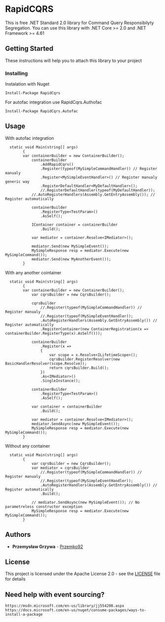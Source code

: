 # RapidCQRS

This is free .NET Standard 2.0 library for Command Query Responsibilyty Segregation. You can use this library with .NET Core >= 2.0 and .NET Framework >= 4.61

## Getting Started

These instructions will help you to attach this library to your project

### Installing

Instalation with Nuget

```
Install-Package RapidCqrs
```

For autofac integration use RapidCqrs.Authofac

```
Install-Package RapidCqrs.Autofac
```

## Usage

With autofac integration
```
  static void Main(string[] args)
        {
	    var containerBuilder = new ContainerBuilder();
            containerBuilder
                .AddRapidCqrs()
                .Register(typeof(MySimpleCommandHandler)) // Register manualy
                .Register<MySimpleEventHandler>() // Register manualy generic way
                .RegisterDefaultHandler<MyDefaultHandler>();
                //.RegisterDefaultHandler(typeof(MyDefaultHandler));
            //.AutoRegisterHandlers(Assembly.GetEntryAssembly()); // Register automatically

            containerBuilder
                .RegisterType<TestParam>()
                .AsSelf();

            IContainer container = containerBuilder
                .Build();

            var mediator = container.Resolve<IMediator>();

            mediator.Send(new MySimpleEvent());
            MySimpleResponse resp = mediator.Execute(new MySimpleCommand());
            mediator.Send(new MyAnotherEvent());
		}
```

With any another cointainer
```
  static void Main(string[] args)
        {
	    var containerBuilder = new ContainerBuilder();
            var cqrsBuilder = new CqrsBuilder();

            cqrsBuilder
                //.Register(typeof(MySimpleCommandHandler)) // Register manualy
                //.Register(typeof(MySimpleEventHandler));
                .AutoRegisterHandlers(Assembly.GetEntryAssembly()) // Register automatically                
                .RegisterContainer(new ContainerRegistration(x => containerBuilder.RegisterType(x).AsSelf()));

            containerBuilder
                .Register(x =>
                {
                    var scope = x.Resolve<ILifetimeScope>();
                    cqrsBuilder.RegisterResolver(new BasicHandlerResolver(scope.Resolve));
                    return cqrsBuilder.Build();
                })
                .As<IMediator>()
                .SingleInstance();

            containerBuilder
                .RegisterType<TestParam>()
                .AsSelf();

            var container = containerBuilder
                .Build();

            var mediator = container.Resolve<IMediator>();
            mediator.SendAsync(new MySimpleEvent());
            MySimpleResponse resp = mediator.Execute(new MySimpleCommand());
		}
```

Without any container
```
  static void Main(string[] args)
        {
            var cqrsBuilder = new CqrsBuilder();
            var mediator = cqrsBuilder
                //.Register(typeof(MySimpleCommandHandler)) // Register manualy
                //.Register(typeof(MySimpleEventHandler));
                .AutoRegisterHandlers(Assembly.GetEntryAssembly()) // Register automatically                
                .Build();

            // mediator.SendAsync(new MySimpleEvent()); // No parametreless constructor exception
            MySimpleResponse resp = mediator.Execute(new MySimpleCommand());
        }
```

## Authors

* **Przemysław Grzywa** - [Przemko92](https://github.com/Przemko92)

## License

This project is licensed under the Apache License 2.0 - see the [LICENSE](LICENSE) file for details

## Need help with event sourcing?

```
https://msdn.microsoft.com/en-us/library/jj554200.aspx
https://docs.microsoft.com/en-us/nuget/consume-packages/ways-to-install-a-package
```
